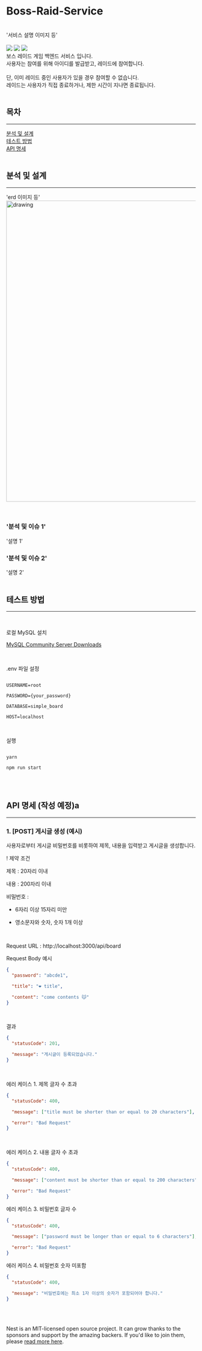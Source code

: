 # Boss-Raid-Service

<br>
'서비스 설명 이미지 등' <br>
<br>

<img src="https://img.shields.io/badge/nestjs-E0234E?style=for-the-badge&logo=nestjs&logoColor=white">
<img src="https://img.shields.io/badge/typescript-3178C6?style=for-the-badge&logo=typescript&logoColor=white">
<img src="https://img.shields.io/badge/redis-DC382D?style=for-the-badge&logo=redis&logoColor=white">

<br>
보스 레이드 게임 백엔드 서비스 입니다. <br>
사용자는 참여를 위해 아이디를 발급받고, 레이드에 참여합니다. <br> 
<br>
단, 이미 레이드 중인 사용자가 있을 경우 참여할 수 없습니다. <br>
레이드는 사용자가 직접 종료하거나, 제한 시간이 지나면 종료됩니다. <br>
<br>

## 목차

---

[분석 및 설계](#분석-및-설계)
<br>
[테스트 방법](#테스트-방법)
<br>
[API 명세](#api-명세)
<br>
<br>

## 분석 및 설계

---

'erd 이미지 등'
<img src="./images/cupon_service_erd.png" alt="drawing" width="800"/>

<br>

### '분석 및 이슈 1'

'설명 1'
<br>

### '분석 및 이슈 2'

'설명 2'
<br>
<br>

## 테스트 방법

---

<br>

로컬 MySQL 설치

[MySQL Community Server Downloads](https://dev.mysql.com/downloads/mysql/)

<br>

.env 파일 설정

```

USERNAME=root

PASSWORD={your_password}

DATABASE=simple_board

HOST=localhost

```

<br>

실행

```shell

yarn

npm run start

```

<br>

<br>

## API 명세 (작성 예정)a

---

### 1. [POST] 게시글 생성 (예시)

사용자로부터 게시글 비밀번호를 비롯하여 제목, 내용을 입력받고 게시글을 생성합니다.

! 제약 조건

제목 : 20자리 이내

내용 : 200자리 이내

비밀번호 :

- 6자리 이상 15자리 미만

- 영소문자와 숫자, 숫자 1개 이상

<br>

Request URL : http://localhost:3000/api/board

Request Body 예시

```json
{
  "password": "abcde1",

  "title": "❤ title",

  "content": "come contents 😽"
}
```

<br>

결과

```json
{
  "statusCode": 201,

  "message": "게시글이 등록되었습니다."
}
```

<br>

에러 케이스 1. 제목 글자 수 초과

```json
{
  "statusCode": 400,

  "message": ["title must be shorter than or equal to 20 characters"],

  "error": "Bad Request"
}
```

<br>

에러 케이스 2. 내용 글자 수 초과

```json
{
  "statusCode": 400,

  "message": ["content must be shorter than or equal to 200 characters"],

  "error": "Bad Request"
}
```

에러 케이스 3. 비밀번호 글자 수

```json
{
  "statusCode": 400,

  "message": ["password must be longer than or equal to 6 characters"],

  "error": "Bad Request"
}
```

에러 케이스 4. 비밀번호 숫자 미포함

```json
{
  "statusCode": 400,

  "message": "비밀번호에는 최소 1자 이상의 숫자가 포함되어야 합니다."
}
```

<br>

<br>

Nest is an MIT-licensed open source project. It can grow thanks to the sponsors and support by the amazing backers. If you'd like to join them, please [read more here](https://docs.nestjs.com/support).
